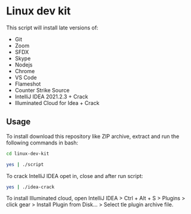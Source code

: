 # Linux dev kit

This script will install late versions of:
* Git
* Zoom
* SFDX
* Skype
* Nodejs
* Chrome
* VS Code
* Flameshot
* Counter Strike Source
* IntelliJ IDEA 2021.2.3 + Crack
* Illuminated Cloud for Idea + Crack


## Usage
To install download this repository like ZIP archive, extract and run the following commands in  bash:

```bash
cd linux-dev-kit
```
```bash
yes | ./script
```

To crack IntelliJ IDEA opet in, close and after run script: 
```bash
yes | ./idea-crack
```
To install Illuminated cloud, open IntelliJ IDEA > Ctrl + Alt + S > Plugins > click gear > Install Plugin from Disk... > Select tle plugin archive file.
